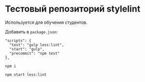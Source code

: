 # Тестовый репозиторий stylelint

Используется для обучения студентов.

Добавить в `package.json`:

```
"scripts": {
  "test": "gulp less:lint",
  "start": "gulp",
  "precommit": "npm test"
},
```

`npm i`

`npm start less:lint` 
